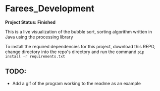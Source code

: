 # Farees_Development

**Project Status: Finished**

This is a live visualization of the bubble sort, sorting algorithm written in Java using the processing library

To install the required dependencies for this project, download this REPO, change directory into the repo's directory and run the command ```pip install -r requirements.txt```

## TODO:
- Add a gif of the program working to the readme as an example
